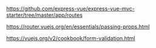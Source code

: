 https://github.com/express-vue/express-vue-mvc-starter/tree/master/app/routes

https://router.vuejs.org/en/essentials/passing-props.html

https://vuejs.org/v2/cookbook/form-validation.html